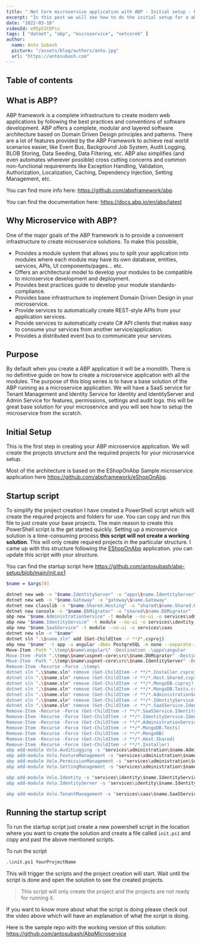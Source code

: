 ```yaml
---
title: ".Net Core microservice application with ABP - Initial setup - Part 1"
excerpt: "In this post we will see how to do the initial setup for a abp microservice application."
date: "2022-03-18"
videoId: e95p53tDPis 
tags: [ "dotnet", "abp", "microservice", "netcore6" ]
author:
  name: Anto Subash
  picture: "/assets/blog/authors/anto.jpg"
  url: "https://antosubash.com"
---
```

## Table of contents

## What is ABP?

ABP framework is a complete infrastructure to create modern web applications by following the best practices and conventions of software development. ABP offers a complete, modular and layered software architecture based on Domain Driven Design principles and patterns. There are a lot of features provided by the ABP Framework to achieve real world scenarios easier, like Event Bus, Background Job System, Audit Logging, BLOB Storing, Data Seeding, Data Filtering, etc. ABP also simplifies (and even automates wherever possible) cross cutting concerns and common non-functional requirements like Exception Handling, Validation, Authorization, Localization, Caching, Dependency Injection, Setting Management, etc.

You can find more info here: <https://github.com/abpframework/abp>

You can find the documentation here: <https://docs.abp.io/en/abp/latest>

## Why Microservice with ABP?

One of the major goals of the ABP framework is to provide a convenient infrastructure to create microservice solutions. To make this possible,

- Provides a module system that allows you to split your application into modules where each module may have its own database, entities, services, APIs, UI components/pages... etc.
- Offers an architectural model to develop your modules to be compatible to microservice development and deployment.
- Provides best practices guide to develop your module standards-compliance.
- Provides base infrastructure to implement Domain Driven Design in your microservice.
- Provide services to automatically create REST-style APIs from your application services.
- Provide services to automatically create C# API clients that makes easy to consume your services from another service/application.
- Provides a distributed event bus to communicate your services.

## Purpose

By default when you create a ABP application it will be a monolith. There is no definitive guide on how to create a microservice application with all the modules. The purpose of this blog series is to have a base solution of the ABP running as a microservice application. We will have a SaaS service for Tenant Management and Identity Service for Identity and IdentityServer and Admin Service for features, permissions, settings and audit logs. this will be great base solution for your microservice and you will see how to setup the microservice from the scratch.

## Initial Setup

This is the first step in creating your ABP microservice application. We will create the projects structure and the required projects for your microservice setup.

Most of the architecture is based on the EShopOnAbp Sample microservice application here <https://github.com/abpframework/eShopOnAbp>.

## Startup script

To simplify the project creation I have created a PowerShell script which will create the required projects and folders for use. You can copy and run this file to just create your base projects. The main reason to create this PowerShell script is the get started quickly. Setting up a microservice solution is a time-consuming process **this script will not create a working solution**. This will only create required projects in the particular structure. I came up with this structure following the [EShopOnAbp](https://github.com/abpframework/eShopOnAbp) application. you can update this script with your structure.

You can find the startup script here <https://github.com/antosubash/abp-setup/blob/main/init.ps1>

```bash
$name = $args[0]

dotnet new web -n "$name.IdentityServer" -o "apps\$name.IdentityServer"
dotnet new web -n "$name.Gateway" -o "gateway\$name.Gateway"
dotnet new classlib -n "$name.Shared.Hosting" -o "shared\$name.Shared.Hosting"
dotnet new console -n "$name.DbMigrator" -o "shared\$name.DbMigrator"
abp new "$name.AdministrationService" -t module --no-ui -o services\administration
abp new "$name.IdentityService" -t module --no-ui -o services\identity
abp new "$name.SaaSService" -t module --no-ui -o services\saas
dotnet new sln -n "$name"
dotnet sln ".\$name.sln" add (Get-ChildItem -r **/*.csproj)
abp new "$name" -t app -u angular -dbms PostgreSQL -m none --separate-identity-server --database-provider ef -csf -o temp
Move-Item -Path ".\temp\$name\angular\" -Destination .\apps\angular
Move-Item -Path ".\temp\$name\aspnet-core\src\$name.DbMigrator" -Destination .\shared\ -Force
Move-Item -Path ".\temp\$name\aspnet-core\src\$name.IdentityServer" -Destination .\apps\ -Force
Remove-Item -Recurse -Force .\temp\ 
dotnet sln ".\$name.sln" remove (Get-ChildItem -r **/*.Installer.csproj)
dotnet sln ".\$name.sln" remove (Get-ChildItem -r **/*.Host.Shared.csproj)
dotnet sln ".\$name.sln" remove (Get-ChildItem -r **/*.MongoDB.csproj)
dotnet sln ".\$name.sln" remove (Get-ChildItem -r **/*.MongoDB.Tests.csproj)
dotnet sln ".\$name.sln" remove (Get-ChildItem -r **/*.AdministrationService.IdentityServer.csproj)
dotnet sln ".\$name.sln" remove (Get-ChildItem -r **/*.IdentityService.IdentityServer.csproj)
dotnet sln ".\$name.sln" remove (Get-ChildItem -r **/*.SaaSService.IdentityServer.csproj)
Remove-Item -Recurse -Force (Get-ChildItem -r **/*.SaaSService.IdentityServer)
Remove-Item -Recurse -Force (Get-ChildItem -r **/*.IdentityService.IdentityServer)
Remove-Item -Recurse -Force (Get-ChildItem -r **/*.AdministrationService.IdentityServer)
Remove-Item -Recurse -Force (Get-ChildItem -r **/*.MongoDB.Tests)
Remove-Item -Recurse -Force (Get-ChildItem -r **/*.MongoDB)
Remove-Item -Recurse -Force (Get-ChildItem -r **/*.Host.Shared)
Remove-Item -Recurse -Force (Get-ChildItem -r **/*.Installer)
abp add-module Volo.AuditLogging -s "services\administration\$name.AdministrationService.sln" --skip-db-migrations
abp add-module Volo.FeatureManagement -s "services\administration\$name.AdministrationService.sln" --skip-db-migrations
abp add-module Volo.PermissionManagement -s "services\administration\$name.AdministrationService.sln" --skip-db-migrations
abp add-module Volo.SettingManagement -s "services\administration\$name.AdministrationService.sln" --skip-db-migrations

abp add-module Volo.Identity -s "services\identity\$name.IdentityService.sln" --skip-db-migrations
abp add-module Volo.IdentityServer -s "services\identity\$name.IdentityService.sln" --skip-db-migrations

abp add-module Volo.TenantManagement -s "services\saas\$name.SaaSService.sln" --skip-db-migrations
```

## Running the startup script

To run the startup script just create a new powershell script in the location where you want to create the solution and create a file called `init.ps1` and copy and past the above mentioned scripts.

To run the script

```bash
.\init.ps1 YourProjectName
```

This will trigger the scripts and the project creation will start. Wait until the script is done and open the solution to see the created projects.

> This script will only create the project and the projects are not ready for running it.

If you want to know more about what the script is doing please check out the video above which will have an explanation of what the script is doing.

Here is the sample repo with the working version of this solution: <https://github.com/antosubash/AbpMicroservice>
